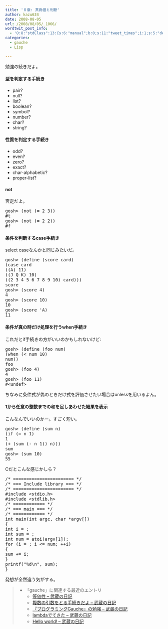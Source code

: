 ```yaml
---
title: '８章: 真偽値と判断'
author: kazu634
date: 2008-08-05
url: /2008/08/05/_1066/
wordtwit_post_info:
  - 'O:8:"stdClass":13:{s:6:"manual";b:0;s:11:"tweet_times";i:1;s:5:"delay";i:0;s:7:"enabled";i:1;s:10:"separation";s:2:"60";s:7:"version";s:3:"3.7";s:14:"tweet_template";b:0;s:6:"status";i:2;s:6:"result";a:0:{}s:13:"tweet_counter";i:2;s:13:"tweet_log_ids";a:1:{i:0;i:4191;}s:9:"hash_tags";a:0:{}s:8:"accounts";a:1:{i:0;s:7:"kazu634";}}'
categories:
  - gauche
  - Lisp

---
```

<div class="section">
<p>
    勉強の続きだよ。
</p>
  
<p>
<a name="seemore"></a>
</p>
  
<h4>
    型を判定する手続き
</h4>
  
<ul>
<li>
      pair?
</li>
<li>
      null?
</li>
<li>
      list?
</li>
<li>
      boolean?
</li>
<li>
      symbol?
</li>
<li>
      number?
</li>
<li>
      char?
</li>
<li>
      string?
</li>
</ul>
  
<h4>
    性質を判定する手続き
</h4>
  
<ul>
<li>
      odd?
</li>
<li>
      even?
</li>
<li>
      zero?
</li>
<li>
      exact?
</li>
<li>
      char-alphabetic?
</li>
<li>
      proper-list?
</li>
</ul>
  
<h4>
    not
</h4>
  
<p>
    否定だよ。
</p>
  
<pre class="syntax-highlight">
gosh&#62; <span class="synSpecial">(</span><span class="synStatement">not</span> <span class="synSpecial">(</span><span class="synStatement">=</span> <span class="synConstant">2</span> <span class="synConstant">3</span><span class="synSpecial">))</span>
#<span class="synStatement">t</span>
gosh&#62; <span class="synSpecial">(</span><span class="synStatement">not</span> <span class="synSpecial">(</span><span class="synStatement">=</span> <span class="synConstant">2</span> <span class="synConstant">2</span><span class="synSpecial">))</span>
#f
</pre>
  
<h4>
    条件を判断するcase手続き
</h4>
  
<p>
    select caseなんかと同じみたいだ。
</p>
  
<pre class="syntax-highlight">
gosh&#62; <span class="synSpecial">(</span>define <span class="synSpecial">(</span>score card<span class="synSpecial">)</span>
<span class="synSpecial">(</span><span class="synStatement">case</span> card
<span class="synSpecial">((</span>A<span class="synSpecial">)</span> <span class="synConstant">11</span><span class="synSpecial">)</span>
<span class="synSpecial">((</span>J Q K<span class="synSpecial">)</span> <span class="synConstant">10</span><span class="synSpecial">)</span>
<span class="synSpecial">((</span><span class="synConstant">2</span> <span class="synConstant">3</span> <span class="synConstant">4</span> <span class="synConstant">5</span> <span class="synConstant">6</span> <span class="synConstant">7</span> <span class="synConstant">8</span> <span class="synConstant">9</span> <span class="synConstant">10</span><span class="synSpecial">)</span> card<span class="synSpecial">)))</span>
score
gosh&#62; <span class="synSpecial">(</span>score <span class="synConstant">4</span><span class="synSpecial">)</span>
<span class="synConstant">4</span>
gosh&#62; <span class="synSpecial">(</span>score <span class="synConstant">10</span><span class="synSpecial">)</span>
<span class="synConstant">10</span>
gosh&#62; <span class="synSpecial">(</span>score <span class="synSpecial">'</span><span class="synIdentifier">A</span><span class="synSpecial">)</span>
<span class="synConstant">11</span>
</pre>
  
<h4>
    条件が真の時だけ処理を行うwhen手続き
</h4>
  
<p>
    これだとif手続きの方がいいのかもしれないけど:
</p>
  
<pre class="syntax-highlight">
gosh&#62; <span class="synSpecial">(</span>define <span class="synSpecial">(</span>foo num<span class="synSpecial">)</span>
<span class="synSpecial">(</span><span class="synStatement">when</span> <span class="synSpecial">(</span><span class="synStatement">&#60;</span> num <span class="synConstant">10</span><span class="synSpecial">)</span>
num<span class="synSpecial">))</span>
foo
gosh&#62; <span class="synSpecial">(</span>foo <span class="synConstant">4</span><span class="synSpecial">)</span>
<span class="synConstant">4</span>
gosh&#62; <span class="synSpecial">(</span>foo <span class="synConstant">11</span><span class="synSpecial">)</span>
#&#60;undef&#62;
</pre>
  
<p>
    ちなみに条件式が偽のときだけ式を評価させたい場合はunlessを用いるよん。
</p>
  
<h4>
    1から任意の整数までの和を足しあわせた結果を表示
</h4>
  
<p>
    こんなんでいいのかー。すごく短い。
</p>
  
<pre class="syntax-highlight">
gosh&#62; <span class="synSpecial">(</span>define <span class="synSpecial">(</span>sum n<span class="synSpecial">)</span>
<span class="synSpecial">(</span><span class="synStatement">if</span> <span class="synSpecial">(</span><span class="synStatement">=</span> n <span class="synConstant">1</span><span class="synSpecial">)</span>
<span class="synConstant">1</span>
<span class="synSpecial">(</span><span class="synStatement">+</span> <span class="synSpecial">(</span>sum <span class="synSpecial">(</span><span class="synStatement">-</span> n <span class="synConstant">1</span><span class="synSpecial">))</span> n<span class="synSpecial">)))</span>
sum
gosh&#62; <span class="synSpecial">(</span>sum <span class="synConstant">10</span><span class="synSpecial">)</span>
<span class="synConstant">55</span>
</pre>
  
<p>
    Cだとこんな感じかしら？
</p>
  
<pre class="syntax-highlight">
<span class="synComment">/* ======================= */</span>
<span class="synComment">/* === Include library === */</span>
<span class="synComment">/* ======================= */</span>
<span class="synPreProc">#include </span><span class="synConstant">&#60;stdio.h&#62;</span>
<span class="synPreProc">#include </span><span class="synConstant">&#60;stdlib.h&#62;</span>
<span class="synComment">/* ============ */</span>
<span class="synComment">/* === main === */</span>
<span class="synComment">/* ============ */</span>
<span class="synType">int</span> main(<span class="synType">int</span> argc, <span class="synType">char</span> *argv[])
{
<span class="synType">int</span> i = <span class="synConstant"></span>;
<span class="synType">int</span> sum = <span class="synConstant"></span>;
<span class="synType">int</span> num = atoi(argv[<span class="synConstant">1</span>]);
<span class="synStatement">for</span> (i = <span class="synConstant"></span>; i &#60;= num; ++i)
{
sum += i;
}
printf(<span class="synConstant">&#34;</span><span class="synSpecial">%d\n</span><span class="synConstant">&#34;</span>, sum);
}
</pre>
  
<p>
    発想が全然違う気がする。
</p>
  
<blockquote>
<ul>
<li>
        「gauche」に関連する最近のエントリ <ul>
<li>
<a href="http://d.hatena.ne.jp/sirocco634/20080804/1217853753" onclick="__gaTracker('send', 'event', 'outbound-article', 'http://d.hatena.ne.jp/sirocco634/20080804/1217853753', ' 等価性 &#8211; 武蔵の日記');" target="_blank"> 等価性 &#8211; 武蔵の日記</a>
</li>
<li>
<a href="http://d.hatena.ne.jp/sirocco634/20080803/1217768505" onclick="__gaTracker('send', 'event', 'outbound-article', 'http://d.hatena.ne.jp/sirocco634/20080803/1217768505', ' 複数の引数をとる手続きだよ &#8211; 武蔵の日記');" target="_blank"> 複数の引数をとる手続きだよ &#8211; 武蔵の日記</a>
</li>
<li>
<a href="http://d.hatena.ne.jp/sirocco634/20080802/1217685822" onclick="__gaTracker('send', 'event', 'outbound-article', 'http://d.hatena.ne.jp/sirocco634/20080802/1217685822', ' 『プログラミングGauche』の勉強 &#8211; 武蔵の日記');" target="_blank"> 『プログラミングGauche』の勉強 &#8211; 武蔵の日記</a>
</li>
<li>
<a href="http://d.hatena.ne.jp/sirocco634/20080729/1217342129" onclick="__gaTracker('send', 'event', 'outbound-article', 'http://d.hatena.ne.jp/sirocco634/20080729/1217342129', ' lambdaでてきた &#8211; 武蔵の日記');" target="_blank"> lambdaでてきた &#8211; 武蔵の日記</a>
</li>
<li>
<a href="http://d.hatena.ne.jp/sirocco634/20080727/1217160745" onclick="__gaTracker('send', 'event', 'outbound-article', 'http://d.hatena.ne.jp/sirocco634/20080727/1217160745', ' Hello world! &#8211; 武蔵の日記');" target="_blank"> Hello world! &#8211; 武蔵の日記</a>
</li>
</ul>
</li>
</ul>
</blockquote>
</div>